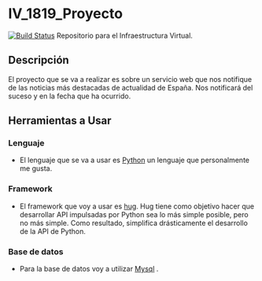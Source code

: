 # IV_1819_Proyecto
[![Build Status](https://travis-ci.org/juaneml/IV_1819_Proyecto.svg?branch=master)](https://travis-ci.org/juaneml/IV_1819_Proyecto)
Repositorio para el Infraestructura Virtual.

## Descripción
El proyecto que se va a realizar es sobre un servicio web que nos notifique de las noticias más destacadas de actualidad de España.
Nos notificará del suceso y en la fecha que ha ocurrido.

## Herramientas a Usar

### Lenguaje
- El lenguaje que se va a usar es [Python](https://www.python.org/) un lenguaje que personalmente me gusta.

### Framework

- El framework que voy a usar es [hug](http://www.hug.rest/). Hug tiene como objetivo hacer que desarrollar API impulsadas por Python sea lo más simple posible, pero no más simple. Como resultado, simplifica drásticamente el desarrollo de la API de Python.

### Base de datos
- Para la base de datos voy a utilizar [Mysql](https://www.mysql.com/) .
